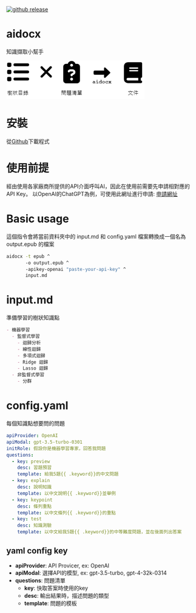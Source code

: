 [![github
release](https://img.shields.io/github/release/learninfun/aidocx.svg?label=current+release)](https://github.com/learninfun/aidocx/releases)

# aidocx
知識擷取小幫手

![alt aidocx flow](https://github.com/learninfun/aidocx/blob/main/static/images/aidocx_flow_zh-tw.png?raw=true)

# 安裝
從[Github](https://github.com/learninfun/aidocx/releases/)下載程式

# 使用前提
經由使用各家廠商所提供的API介面呼叫AI，因此在使用前需要先申請相對應的API Key。
以OpenAI的ChatGPT為例，可使用此網址進行申請: [申請網址](https://openai.com/blog/openai-api)

# Basic usage
這個指令會將當前資料夾中的 input.md 和 config.yaml 檔案轉換成一個名為 output.epub 的檔案
```bash
aidocx -t epub ^
       -o output.epub ^
       -apikey-openai "paste-your-api-key" ^
       input.md
```

# input.md
準備學習的樹狀知識點
```markdown
- 機器學習
  - 監督式學習
    - 迴歸分析
    - 線性迴歸
    - 多項式迴歸
    - Ridge 迴歸
    - Lasso 迴歸
  - 非監督式學習
    - 分群
```

# config.yaml
每個知識點想要問的問題
```yaml
apiProvider: OpenAI
apiModal: gpt-3.5-turbo-0301
initRole: 假設你是機器學習專家，回答我問題
questions:
  - key: preview
    desc: 習題預習
    template: 給我5題{{ .keyword}}的中文問題
  - key: explain
    desc: 說明知識
    template: 以中文說明{{ .keyword}}並舉例
  - key: keypoint
    desc: 條列重點
    template: 以中文條列{{ .keyword}}的重點
  - key: test
    desc: 知識測驗
    template: 以中文給我5題{{ .keyword}}的中等難度問題，並在後面列出答案
```

## yaml config key
- **apiProvider**: API Provicer, ex: OpenAI
- **apiModal**: 選擇API的模型, ex: gpt-3.5-turbo, gpt-4-32k-0314
- **questions**: 問題清單
  - **key**: 快取答案時使用的key
  - **desc**: 輸出結果時，描述問題的類型
  - **template**: 問題的模板
